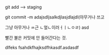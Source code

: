 git add <filemaname> --> staging

git commit -m adajsdljsalkdjlasjdlajdl(아무거나 쓰고

그냥 아무거나 ㅆ근 ㄴ얼ㄴ이러ㅓㅣㄴㅇㄹ)
asd

빨간 불은 커밋에 안 들어간다는 것.


dlfeks fsahdkfhajksdfhkasdf.asdasdf